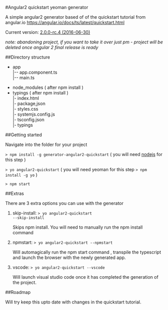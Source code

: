 #Angular2 quickstart yeoman generator

A simple angular2 generator based of of the quickstart tutorial from angular.io
https://angular.io/docs/ts/latest/quickstart.html

Current version: [2.0.0-rc.4 (2016-06-30)](https://github.com/angular/angular/blob/master/CHANGELOG.md)


*note: abandoning project, if you want to take it over just pm - project will be deleted once angular 2 final release is ready*

##Directory structure

* app <br />
  |-- app.component.ts<br />
  |-- main.ts
- node_modules ( after npm install )
- typings ( after npm install ) <br />
|- index.html<br />
|- package,json<br />
|- styles.css<br />
|- systemjs.config.js<br />
|- tsconfig.json<br />
|- typings<br />

##Getting started

Navigate into the folder for your project

<code>> npm install -g generator-angular2-quickstart</code> ( you will need [nodejs](https://nodejs.org/en/) for this step )

<code>> yo angular2-quickstart</code> ( you will need yeoman for this step <code>> npm install -g yo</code> ) 

<code>> npm start</code>

##Extras

There are 3 extra options you can use with the generator

1. skip-install: <code>> yo angular2-quickstart --skip-install</code>
    
   Skips npm install. You will need to manually run the npm install command

2. npmstart: <code>> yo angular2-quickstart --npmstart</code>

   Will automagically run the npm start command , transpile the typescript and launch the 
   browser with the newly generated app.

3. vscode: <code>> yo angular2-quickstart --vscode</code>

   Will launch visual studio code once it has completed the generation of the project.
   
##Roadmap

Will try keep this upto date with changes in the quickstart tutorial. 
   
   
